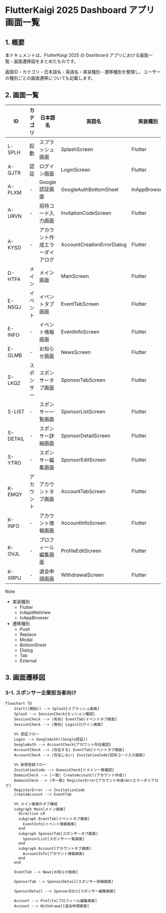 # FlutterKaigi 2025 Dashboard アプリ 画面一覧

## 1. 概要

本ドキュメントは、FlutterKaigi 2025 の Dashboard アプリにおける画面一覧・画面遷移図をまとめたものです。

画面ID・カテゴリ・日本語名・英語名・実装種別・遷移種別を整理し、ユーザーの種別ごとの画面遷移についても記載します。

## 2. 画面一覧

<!-- deno-fmt-ignore-start -->
<!-- cspell:ignoreRegExp [A-Z]{1}-[A-Z]{4} -->
| ID | カテゴリ | 日本語名 | 英語名 | 実装種別 | 遷移種別 |
|-|-|-|-|-|-|
| L-SPLH | 起動 | スプラッシュ画面 | SplashScreen | Flutter | Replace |
| A-QJTR | 認証 | ログイン画面 | LoginScreen | Flutter | Replace |
| A-PLXM | - | Google認証画面 | GoogleAuthBottomSheet | InAppBrowser | BottomSheet |
| A-URVN | - | 招待コード入力画面 | InvitationCodeScreen | Flutter | Push |
| A-KYSD | - | アカウント作成エラーダイアログ | AccountCreationErrorDialog | Flutter | Dialog |
| D-HTFA | メイン | メイン画面 | MainScreen | Flutter | Replace |
| E-NSQJ | イベント | イベントタブ画面 | EventTabScreen | Flutter | Tab |
| E-INFO | - | イベント情報画面 | EventInfoScreen | Flutter | - |
| E-GLMB | - | お知らせ画面 | NewsScreen | Flutter | Push |
| S-LKQZ | スポンサー | スポンサータブ画面 | SponsorTabScreen | Flutter | Tab |
| S-LIST | - | スポンサー一覧画面 | SponsorListScreen | Flutter | - |
| S-DETAIL | - | スポンサー詳細画面 | SponsorDetailScreen | Flutter | Push |
| S-YTRO | - | スポンサー編集画面 | SponsorEditScreen | Flutter | Modal |
| K-EMQY | アカウント | アカウントタブ画面 | AccountTabScreen | Flutter | Tab |
| K-INFO | - | アカウント情報画面 | AccountInfoScreen | Flutter | - |
| K-OVJL | - | プロフィール編集画面 | ProfileEditScreen | Flutter | Modal |
| K-XRPU | - | 退会申請画面 | WithdrawalScreen | Flutter | Modal |
<!-- deno-fmt-ignore-end -->

> [!NOTE]
>
> - 実装種別
>   - Flutter
>   - InAppWebView
>   - InAppBrowser
> - 遷移種別
>   - Push
>   - Replace
>   - Modal
>   - BottomSheet
>   - Dialog
>   - Tab
>   - External

## 3. 画面遷移図

### 3-1. スポンサー企業担当者向け

```mermaid
flowchart TD
    Start((開始)) --> Splash[スプラッシュ画面]
    Splash --> SessionCheck{セッション確認}
    SessionCheck --> |有効| EventTab[イベントタブ画面]
    SessionCheck --> |無効| Login[ログイン画面]
    
    %% 認証フロー
    Login --> GoogleAuth((Google認証))
    GoogleAuth --> AccountCheck{アカウント存在確認}
    AccountCheck --> |存在する| EventTab[イベントタブ画面]
    AccountCheck --> |存在しない| InvitationCode[招待コード入力画面]
    
    %% 新規登録フロー
    InvitationCode --> DomainCheck{ドメイン一致確認}
    DomainCheck --> |一致| CreateAccount((アカウント作成))
    DomainCheck --> |不一致| RegisterError[アカウント作成<br>エラーダイアログ]
    RegisterError --> InvitationCode
    CreateAccount --> EventTab
    
    %% メイン画面のタブ構成
    subgraph Main[メイン画面]
      direction LR
      subgraph EventTab[イベントタブ画面]
        EventInfo[イベント情報画面]
      end
      subgraph SponsorTab[スポンサータブ画面]
        SponsorList[スポンサー一覧画面]
      end
      subgraph Account[アカウントタブ画面]
        AccountInfo[アカウント情報画面]
      end
    end

    EventTab --> News[お知らせ画面]
    
    SponsorTab --> SponsorDetail[スポンサー詳細画面]
    
    SponsorDetail --> SponsorEdit[スポンサー編集画面]
    
    Account --> Profile[プロフィール編集画面]
    Account --> Withdrawal[退会申請画面]
```
